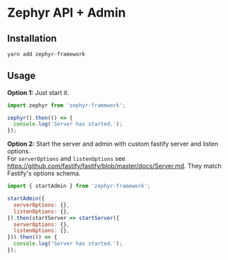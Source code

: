 # Zephyr API + Admin

## Installation
```bash
yarn add zephyr-framework
```

## Usage
**Option 1:** Just start it.  
```js
import zephyr from 'zephyr-framework';

zephyr().then(() => {
  console.log('Server has started.');
});
```

**Option 2:** Start the server and admin with custom fastify server and listen options.  
For `serverOptions` and `listenOptions` see https://github.com/fastify/fastify/blob/master/docs/Server.md. They match Fastify's options schema.  
```js
import { startAdmin } from 'zephyr-framework';

startAdmin({
  serverOptions: {},
  listenOptions: {},
}).then(startServer => startServer({
  serverOptions: {},
  listenOptions: {},
})).then(() => {
  console.log('Server has started.');
});
```

